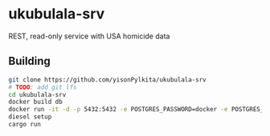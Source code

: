 # ukubulala-srv
REST, read-only service with USA homicide data

## Building

```bash
git clone https://github.com/yisonPylkita/ukubulala-srv
# TODO: add git lfs
cd ukubulala-srv
docker build db
docker run -it -d -p 5432:5432 -e POSTGRES_PASSWORD=docker -e POSTGRES_USER=user1 db
diesel setup
cargo run
```